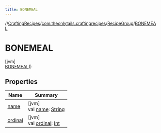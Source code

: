 ```yaml
---
title: BONEMEAL
---
```

//[CraftingRecipes](../../../../index.html)/[com.theonlytails.craftingrecipes](../../index.html)/[RecipeGroup](../index.html)/[BONEMEAL](index.html)



# BONEMEAL



[jvm]\
[BONEMEAL](index.html)()



## Properties


| Name | Summary |
|---|---|
| [name](name.html) | [jvm]<br>val [name](name.html): [String](https://kotlinlang.org/api/latest/jvm/stdlib/kotlin/-string/index.html) |
| [ordinal](ordinal.html) | [jvm]<br>val [ordinal](ordinal.html): [Int](https://kotlinlang.org/api/latest/jvm/stdlib/kotlin/-int/index.html) |

